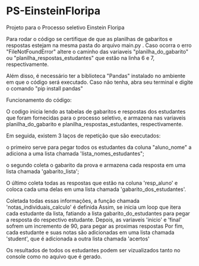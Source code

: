# PS-EinsteinFloripa

Projeto para o Processo seletivo Einstein Floripa

Para rodar o código se certifique de que as planilhas de gabaritos e respostas estejam na mesma pasta do arquivo main.py .
Caso ocorra o erro "FileNotFoundError" altere o caminho das variaveis "planilha_do_gabarito" ou "planilha_respostas_estudantes" que estão na linha 6 e 7, respectivamente.

Além disso, é necessário ter a biblioteca "Pandas" instalado no ambiente em que o código será executado.
Caso não tenha, abra seu terminal e digite o comando "pip install pandas"

Funcionamento do código:

O codigo inicia lendo as tabelas de gabaritos e respostas dos estudantes que foram fornecidas para o processo seletivo, e armazena nas variaveis planilha_do_gabarito e planilha_respostas_estudantes, respectivamente.

Em seguida, existem 3 laços de repetição que são executados:

o primeiro serve para pegar todos os estudantes da coluna "aluno_nome" a adiciona a uma lista chamada 'lista_nomes_estudantes";

o segundo coleta o gabarito da prova e armazena cada resposta em uma lista chamada 'gabarito_lista';

O último coleta todas as respostas que estão na coluna 'resp_aluno' e coloca cada uma delas em uma lista chamada 'gabarito_dos_estudantes'.

Coletada todas essas informações, a função chamada 'notas_individuais_calculo' é definida
Assim, se inicia um loop que itera cada estudante da lista, fatiando a lista gabarito_do_estudantes para pegar a resposta do respectivo estudante.
Depois, as variaveis 'inicio' e 'final' sofrem um incremento de 90, para pegar as proximas respostas
Por fim, cada estudante e suas notas são adicionadas em uma lista chamada 'student', que é adicionada a outra lista chamada 'acertos'

Os resultados de todos os estudantes podem ser vizualizados tanto no console como no aquivo que é gerado.


